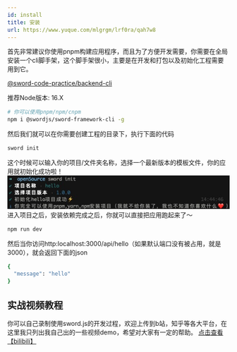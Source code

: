 ```yaml
---
id: install
title: 安装
url: https://www.yuque.com/mlgrgm/lrf0ra/qah7w8
---
```


首先非常建议你使用pnpm构建应用程序，而且为了方便开发需要，你需要在全局安装一个cli脚手架，这个脚手架很小，主要是在开发和打包以及初始化工程需要用到它。

[@sword-code-practice/backend-cli](https://www.npmjs.com/package/@sword-code-practice/backend-cli)

推荐Node版本: 16.X

```bash
# 你可以使用pnpm/npm/cnpm
npm i @swordjs/sword-framework-cli -g
```

然后我们就可以在你需要创建工程的目录下，执行下面的代码

```bash
sword init
```

这个时候可以输入你的项目/文件夹名称，选择一个最新版本的模板文件，你的应用就初始化成功啦！
![image.png](assets/qah7w8/1649400308228-b82607c4-92d5-4afb-acb2-584d4046893d.png)
进入项目之后，安装依赖完成之后，你就可以直接把应用跑起来了～

```bash
npm run dev
```

然后当你访问http:localhost:3000/api/hello（如果默认端口没有被占用，就是3000），就会返回下面的json

```bash
{
  "message": "hello"
}
```

<a name="H0IRt"></a>

## 实战视频教程

你可以自己录制使用sword.js的开发过程，欢迎上传到b站，知乎等各大平台，在这里我只列出我自己出的一些视频demo，希望对大家有一定的帮助。
[点击查看【bilibili】](https://player.bilibili.com/player.html?bvid=BV1sS4y1N7HA)
